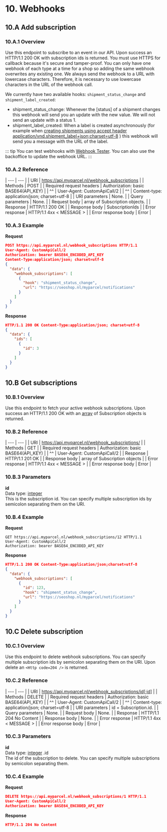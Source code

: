 # 10. Webhooks

## 10.A Add subscription

### 10.A.1 Overview

Use this endpoint to subscribe to an event in our API. Upon success
an HTTP/1.1 200 OK with subscription ids is returned. You must use HTTPS for
callback because it's secure and tamper-proof. You can only have one webhook of
each type at a time for a shop so adding the same webhook overwrites any
existing one. We always send the webhook to a URL with lowercase characters.
Therefore, it is necessary to use lowercase characters in the URL of the webhook
call.

We currently have two available hooks: `shipment_status_change` and `shipment_label_created`:

* shipment_status_change: Whenever the [status] of a shipment changes this webhook will send you an update with the new value. We will not send an update with a status 1.
* shipment_label_created: When a label is created asynchronously (for example when [creating shipments using accept header application/vnd.shipment_label+json;charset=utf-8](/api-reference/06.shipments#_6-B_2) ) this webhook will send you a message with the URL of the label.

::: tip
You can test webhooks with [Webhook Tester](https://webhook.site/). You can also use the backoffice to update the webhook URL.
:::

### 10.A.2 Reference
| ---                      | ---                                           |
| URI                      | https://api.myparcel.nl/webhook_subscriptions |
| Methods                  | POST                                          |
| Required request headers | Authorization: basic BASE64(API_KEY)          |
| ^^                       | User-Agent: CustomApiCall/2                   |
| ^^                       | Content-type: application/json; charset=utf-8 |
| URI parameters           | None.                                         |
| Query parameters         | None.                                         |
| Request body             | array of Subscription objects.                |
| Response                 | HTTP/1.1 200 OK                               |
| Response body            | SubscriptionIds                               |
| Error response           | HTTP/1.1 4xx < MESSAGE >                      |
| Error response body      | Error                                         |

### 10.A.3 Example

**Request**
```json
POST https://api.myparcel.nl/webhook_subscriptions HTTP/1.1
User-Agent: CustomApiCall/2
Authorization: bearer BASE64_ENCODED_API_KEY
Content-Type:application/json; charset=utf-8
{
  "data": {
    "webhook_subscriptions": [
      {
        "hook": "shipment_status_change",
        "url": "https://seoshop.nl/myparcel/notifications"
      }
    ]
  }
}
```

**Response**
```json
HTTP/1.1 200 OK Content-Type:application/json; charset=utf-8
{
  "data": {
    "ids": [
      {
        "id": 3
      }
    ]
  }
}
```

## 10.B Get subscriptions

### 10.B.1 Overview

Use this endpoint to fetch your active webhook subscriptions. Upon success an HTTP/1.1 200 OK with an [array] of <ApiLink to="11_A">Subscription</ApiLink> objects is returned.

### 10.B.2 Reference
| ---                      | ---                                            |
| URI                      | https://api.myparcel.nl/webhook_subscriptions/ |
| Methods                  | GET                                            |
| Required request headers | Authorization: basic BASE64(API_KEY)           |
| ^^                       | User-Agent: CustomApiCall/2                    |
| Response                 | HTTP/1.1 201 OK                                |
| Response body            | array of Subscription objects                  |
| Error response           | HTTP/1.1 4xx < MESSAGE >                       |
| Error response body      | Error                                          |

### 10.B.3 Parameters

**id**  
Data type: [integer]  
This is the subscription id. You can specify multiple subscription ids by semicolon separating them on the URI.

### 10.B.4 Example

**Request**
```
GET https://api.myparcel.nl/webhook_subscriptions/12 HTTP/1.1
User-Agent: CustomApiCall/2
Authorization: bearer BASE64_ENCODED_API_KEY
```

**Response**
```json
HTTP/1.1 200 OK Content-Type:application/json;charset=utf-8
{
  "data": {
    "webhook_subscriptions": [
      {
        "id": 123,
        "hook": "shipment_status_change",
        "url": "https://seoshop.nl/myparcel/notifications"
      }
    ]
  }
}
```
## 10.C Delete subscription

### 10.C.1 Overview

Use this endpoint to delete webhook subscriptions. You can specify multiple subscription ids by semicolon separating them on the URI. Upon delete an `<Http code=204 />` is returned.

### 10.C.2 Reference
| ---                      | ---                                                   |
| URI                      | https://api.myparcel.nl/webhook_subscriptions/id[;id] |
| Methods                  | DELETE                                                |
| Required request headers | Authorization: basic BASE64(API_KEY)                  |
| ^^                       | User-Agent: CustomApiCall/2                           |
| ^^                       | Content-type: application/json; charset=utf-8         |
| URI parameters           | id = Subscription.id.                                 |
| Query parameters         | None.                                                 |
| Request body             | None.                                                 |
| Response                 | HTTP/1.1 204 No Content                               |
| Response body            | None.                                                 |
| Error response           | HTTP/1.1 4xx < MESSAGE >                              |
| Error response body      | Error                                                 |

### 10.C.3 Parameters

**id**  
Data type: [integer] .id  
The id of the subscription to delete. You can specify multiple subscriptions by semicolon separating them.

### 10.C.4 Example

**Request**
```json
DELETE https://api.myparcel.nl/webhook_subscriptions/1 HTTP/1.1
User-Agent: CustomApiCall/2
Authorization: bearer BASE64_ENCODED_API_KEY
```
**Response**
```json
HTTP/1.1 204 No Content
```


[Webhook]: /api-reference/04.data-types.html#Webhook
[array]: /api-reference/04.data-types.html#array
[boolean]: /api-reference/04.data-types.html#boolean
[carrier]: /api-reference/04.data-types.html#carrier
[coordinates]: /api-reference/04.data-types.html#coordinates
[country_code]: /api-reference/04.data-types.html#country_code
[currency]: /api-reference/04.data-types.html#currency
[date]: /api-reference/04.data-types.html#date
[delivery_type]: /api-reference/04.data-types.html#delivery_type
[description]: /api-reference/04.data-types.html#description
[eori_number]: /api-reference/04.data-types.html#eori_number
[float]: /api-reference/04.data-types.html#float
[integer]: /api-reference/04.data-types.html#integer
[isic_code]: /api-reference/04.data-types.html#isic_code
[label_position]: /api-reference/04.data-types.html#label_position
[main]: /api-reference/04.data-types.html#main
[month_digit]: /api-reference/04.data-types.html#month_digit
[package_contents]: /api-reference/04.data-types.html#package_contents
[package_type]: /api-reference/04.data-types.html#package_type
[paper_size]: /api-reference/04.data-types.html#paper_size
[platform]: /api-reference/04.data-types.html#platform
[price]: /api-reference/04.data-types.html#price
[shipment_status]: /api-reference/04.data-types.html#shipment_status
[sort_order]: /api-reference/04.data-types.html#sort_order
[string]: /api-reference/04.data-types.html#string
[text]: /api-reference/04.data-types.html#text
[time]: /api-reference/04.data-types.html#time
[timestamp]: /api-reference/04.data-types.html#timestamp
[vat_number]: /api-reference/04.data-types.html#vat_number
[weekday_digit]: /api-reference/04.data-types.html#weekday_digit
[weekday_string]: /api-reference/04.data-types.html#weekday_string
